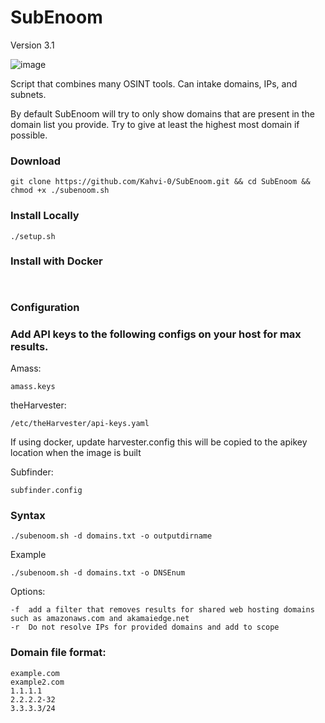 # SubEnoom
Version 3.1

![image](https://github.com/Kahvi-0/SubEnoom/assets/46513413/5aa80594-aade-4ff9-a603-adda3dc6df2a)


Script that combines many OSINT tools. Can intake domains, IPs, and subnets. 

By default SubEnoom will try to only show domains that are present in the domain list you provide. Try to give at least the highest most domain if possible. 


### Download

```
git clone https://github.com/Kahvi-0/SubEnoom.git && cd SubEnoom && chmod +x ./subenoom.sh
```

### Install Locally

```
./setup.sh
```

### Install with Docker

```
```

```
```

### Configuration 

### Add API keys to the following configs on your host for max results.

Amass:
```
amass.keys
```
theHarvester:
```
/etc/theHarvester/api-keys.yaml
```

If using docker, update harvester.config this will be copied to the apikey location when the image is built

Subfinder:
```
subfinder.config
```


### Syntax

```
./subenoom.sh -d domains.txt -o outputdirname
```

Example

```
./subenoom.sh -d domains.txt -o DNSEnum 
```

Options:
```
-f  add a filter that removes results for shared web hosting domains such as amazonaws.com and akamaiedge.net
-r  Do not resolve IPs for provided domains and add to scope 
```

### Domain file format:

```
example.com
example2.com
1.1.1.1
2.2.2.2-32
3.3.3.3/24
```




